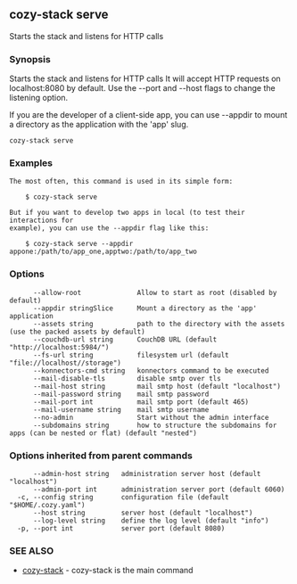 ## cozy-stack serve

Starts the stack and listens for HTTP calls

### Synopsis


Starts the stack and listens for HTTP calls
It will accept HTTP requests on localhost:8080 by default.
Use the --port and --host flags to change the listening option.

If you are the developer of a client-side app, you can use --appdir
to mount a directory as the application with the 'app' slug.


```
cozy-stack serve
```

### Examples

```
The most often, this command is used in its simple form:

	$ cozy-stack serve

But if you want to develop two apps in local (to test their interactions for
example), you can use the --appdir flag like this:

	$ cozy-stack serve --appdir appone:/path/to/app_one,apptwo:/path/to/app_two

```

### Options

```
      --allow-root              Allow to start as root (disabled by default)
      --appdir stringSlice      Mount a directory as the 'app' application
      --assets string           path to the directory with the assets (use the packed assets by default)
      --couchdb-url string      CouchDB URL (default "http://localhost:5984/")
      --fs-url string           filesystem url (default "file://localhost//storage")
      --konnectors-cmd string   konnectors command to be executed
      --mail-disable-tls        disable smtp over tls
      --mail-host string        mail smtp host (default "localhost")
      --mail-password string    mail smtp password
      --mail-port int           mail smtp port (default 465)
      --mail-username string    mail smtp username
      --no-admin                Start without the admin interface
      --subdomains string       how to structure the subdomains for apps (can be nested or flat) (default "nested")
```

### Options inherited from parent commands

```
      --admin-host string   administration server host (default "localhost")
      --admin-port int      administration server port (default 6060)
  -c, --config string       configuration file (default "$HOME/.cozy.yaml")
      --host string         server host (default "localhost")
      --log-level string    define the log level (default "info")
  -p, --port int            server port (default 8080)
```

### SEE ALSO
* [cozy-stack](cozy-stack.md)	 - cozy-stack is the main command

